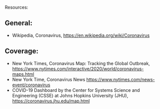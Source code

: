 Resources: 

## General: 
* Wikipedia, Coronavirus, <https://en.wikipedia.org/wiki/Coronavirus>

## Coverage: 
* New York Times, Coronavirus Map: Tracking the Global Outbreak, <https://www.nytimes.com/interactive/2020/world/coronavirus-maps.html>
* New York Time, Coronavirus News <https://www.nytimes.com/news-event/coronavirus>
* COVID-19 Dashboard by the Center for Systems Science and Engineering (CSSE) at Johns Hopkins University (JHU), <https://coronavirus.jhu.edu/map.html>

